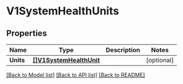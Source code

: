 # V1SystemHealthUnits

## Properties

Name | Type | Description | Notes
------------ | ------------- | ------------- | -------------
**Units** | [**[]V1SystemHealthUnit**](V1SystemHealthUnit.md) |  | [optional] 

[[Back to Model list]](../README.md#documentation-for-models) [[Back to API list]](../README.md#documentation-for-api-endpoints) [[Back to README]](../README.md)


